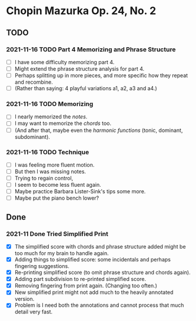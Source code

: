 Chopin Mazurka Op. 24, No. 2
============================

TODO
----

### 2021-11-16 TODO Part 4 Memorizing and Phrase Structure

- [ ] I have some difficulty memorizing part 4.
- [ ] Might extend the phrase structure analysis for part 4.
- [ ] Perhaps splitting up in more pieces, and more specific how they repeat and recombine.
- [ ] (Rather than saying: 4 playful variations a1, a2, a3 and a4.)

### 2021-11-16 TODO Memorizing

- [ ] I nearly memorized the *notes*.
- [ ] I may want to memorize the *chords* too.
- [ ] (And after that, maybe even the *harmonic functions* (tonic, dominant, subdominant).

### 2021-11-16 TODO Technique

- [ ] I was feeling more fluent motion.
- [ ] But then I was missing notes.
- [ ] Trying to regain control,
- [ ] I seem to become less fluent again.
- [ ] Maybe practice Barbara Lister-Sink's tips some more.
- [ ] Maybe put the piano bench lower?

Done
----

### 2021-11 Done Tried Simplified Print

- [x] The simplified score with chords and phrase structure added might be too much for my brain to handle again.
- [x] Adding things to simplified score: some incidentals and perhaps fingering suggestions.
- [x] Re-printing simplified score (to omit phrase structure and chords again).
- [x] Adding part subdivision to re-printed simplified score.
- [x] Removing fingering from print again. (Changing too often.)
- [x] New simplified print might not add much to the heavily annotated version.
- [x] Problem is I need both the annotations and cannot process that much detail very fast.